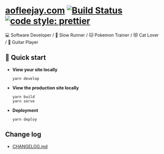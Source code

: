 # [aofleejay.com](https://aofleejay.com) [![Build Status](https://travis-ci.org/aofleejay/aofleejay.com.svg?branch=master)](https://travis-ci.org/aofleejay/aofleejay.com) [![code style: prettier](https://img.shields.io/badge/code_style-prettier-ff69b4.svg?style=flat-square)](https://github.com/prettier/prettier)
💻 Software Developer / 🏃 Slow Runner / 🐱 Pokemon Trainer / 😻 Cat Lover / 🎸 Guitar Player

## 🚀 Quick start
-  **View your site locally**
    ```
    yarn develop
    ```

-  **View the production site locally**
    ```
    yarn build
    yarn serve
    ```

-  **Deployment**
    ```
    yarn deploy
    ```

## Change log
- [CHANGELOG.md](CHANGELOG.md)
